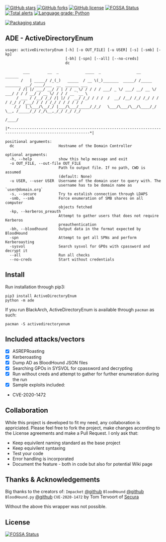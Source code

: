 [![GitHub stars](https://img.shields.io/github/stars/CasperGN/ActiveDirectoryEnumeration)](https://github.com/CasperGN/ActiveDirectoryEnumeration/stargazers) [![GitHub forks](https://img.shields.io/github/forks/CasperGN/ActiveDirectoryEnumeration)](https://github.com/CasperGN/ActiveDirectoryEnumeration/network) [![GitHub license](https://img.shields.io/github/license/CasperGN/ActiveDirectoryEnumeration)](https://github.com/CasperGN/ActiveDirectoryEnumeration/blob/master/LICENSE) [![FOSSA Status](https://app.fossa.com/api/projects/git%2Bgithub.com%2FCasperGN%2FActiveDirectoryEnumeration.svg?type=shield)](https://app.fossa.com/projects/git%2Bgithub.com%2FCasperGN%2FActiveDirectoryEnumeration?ref=badge_shield) [![Total alerts](https://img.shields.io/lgtm/alerts/g/CasperGN/ActiveDirectoryEnumeration.svg?logo=lgtm&logoWidth=18)](https://lgtm.com/projects/g/CasperGN/ActiveDirectoryEnumeration/alerts/) [![Language grade: Python](https://img.shields.io/lgtm/grade/python/g/CasperGN/ActiveDirectoryEnumeration.svg?logo=lgtm&logoWidth=18)](https://lgtm.com/projects/g/CasperGN/ActiveDirectoryEnumeration/context:python)
  
[![Packaging status](https://repology.org/badge/vertical-allrepos/activedirectoryenum.svg)](https://repology.org/project/activedirectoryenum/versions)  

## ADE - ActiveDirectoryEnum
```
usage: activeDirectoryEnum [-h] [-o OUT_FILE] [-u USER] [-s] [-smb] [-kp]
                           [-bh] [-spn] [--all] [--no-creds]
                           dc

        ___        __  _            ____  _                __                   ______                    
       /   | _____/ /_(_)   _____  / __ \(_)_______  _____/ /_____  _______  __/ ____/___  __  ______ ___ 
      / /| |/ ___/ __/ / | / / _ \/ / / / / ___/ _ \/ ___/ __/ __ \/ ___/ / / / __/ / __ \/ / / / __ `__ \
     / ___ / /__/ /_/ /| |/ /  __/ /_/ / / /  /  __/ /__/ /_/ /_/ / /  / /_/ / /___/ / / / /_/ / / / / / /
    /_/  |_\___/\__/_/ |___/\___/_____/_/_/   \___/\___/\__/\____/_/   \__, /_____/_/ /_/\__,_/_/ /_/ /_/ 
                                                                      /____/                             

|*----------------------------------------------------------------------------------------------------------*|

positional arguments:
  dc                    Hostname of the Domain Controller

optional arguments:
  -h, --help            show this help message and exit
  -o OUT_FILE, --out-file OUT_FILE
                        Path to output file. If no path, CWD is assumed
                        (default: None)
  -u USER, --user USER  Username of the domain user to query with. The
                        username has to be domain name as `user@domain.org`
  -s, --secure          Try to estalish connection through LDAPS
  -smb, --smb           Force enumeration of SMB shares on all computer
                        objects fetched
  -kp, --kerberos_preauth
                        Attempt to gather users that does not require Kerberos
                        preauthentication
  -bh, --bloodhound     Output data in the format expected by BloodHound
  -spn                  Attempt to get all SPNs and perform Kerberoasting
  -sysvol               Search sysvol for GPOs with cpassword and decrypt it
  --all                 Run all checks
  --no-creds            Start without credentials

```

## Install

Run installation through pip3:
```
pip3 install ActiveDirectoryEnum
python -m ade
```
  
If you run BlackArch, ActiveDirectoryEnum is available through `pacman` as such:  
```
pacman -S activedirectoryenum
```  

## Included attacks/vectors

- [X] ASREPRoasting
- [X] Kerberoasting
- [X] Dump AD as BloodHound JSON files 
- [X] Searching GPOs in SYSVOL for cpassword and decrypting  
- [X] Run without creds and attempt to gather for further enumeration during the run
- [X] Sample exploits included:
 - CVE-2020-1472

## Collaboration

While this project is developed to fit my need, any collaboration is appriciated. Please feel free to fork the project, make changes according to the License agreements and make a Pull Request.
I only ask that:
- Keep equivilent naming standard as the base project
- Keep equivilent syntaxing
- Test your code
- Error handling is incorporated
- Document the feature - both in code but also for potential Wiki page

## Thanks & Acknowledgements

Big thanks to the creators of:
`Impacket` [@github](https://github.com/SecureAuthCorp/impacket)
`BloodHound` [@github](https://github.com/BloodHoundAD/BloodHound)
`BloodHound.py` [@github](https://github.com/fox-it/BloodHound.py)
`CVE-2020-1472` by Tom Tervoort of [Secura](https://github.com/SecuraBV/CVE-2020-1472)

Without the above this wrapper was not possible.


## License
[![FOSSA Status](https://app.fossa.com/api/projects/git%2Bgithub.com%2FCasperGN%2FActiveDirectoryEnumeration.svg?type=large)](https://app.fossa.com/projects/git%2Bgithub.com%2FCasperGN%2FActiveDirectoryEnumeration?ref=badge_large)